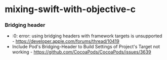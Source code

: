 # mixing-swift-with-objective-c

### Bridging header

- <unknown>:0: error: using bridging headers with framework targets is unsupported - https://developer.apple.com/forums/thread/10419
- Include Pod's Bridging-Header to Build Settings of Project's Target not working - https://github.com/CocoaPods/CocoaPods/issues/3639
